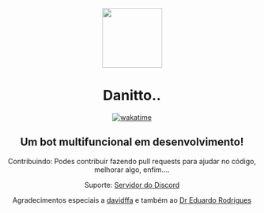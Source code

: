 <div align="center">
  <img src="https://i.imgur.com/NjYYO30.png" height=121 width=121/><h1>Danitto..</h1>

[![wakatime](https://wakatime.com/badge/github/davidcanas/DanittoTS.svg)](https://wakatime.com/badge/github/davidcanas/DanittoTS)

## Um bot multifuncional em desenvolvimento!

Contribuindo:
Podes contribuir fazendo pull requests para ajudar no código, melhorar algo, enfim....

Suporte:
[Servidor do Discord](https://discord.gg/aj3sSAyMsh)

Agradecimentos especiais a [davidffa](https://github.com/davidffa) e também ao [Dr Eduardo Rodrigues](https://github.com/siredurs)
</div>
